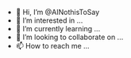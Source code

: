 - 👋 Hi, I’m @AINothisToSay
- 👀 I’m interested in ...
- 🌱 I’m currently learning ...
- 💞️ I’m looking to collaborate on ...
- 📫 How to reach me ...

<!---
AINothisToSay/AINothisToSay is a ✨ special ✨ repository because its `README.md` (this file) appears on your GitHub profile.
You can click the Preview link to take a look at your changes.
--->
